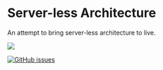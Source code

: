 
# Server-less Architecture

An attempt to bring server-less architecture to live.


![](https://travis-ci.org/ThilinaManamgoda/serverless-architecture.svg?branch=master)

[![GitHub issues](https://img.shields.io/github/ThilinaManamgoda/serverless-architectures.svg)](https://github.com/ThilinaManamgoda/serverless-architecture/issues)
